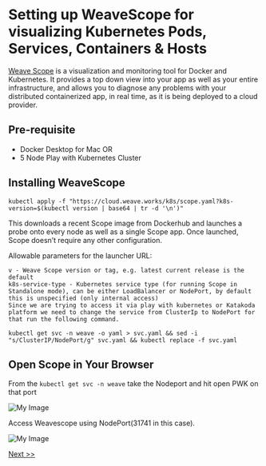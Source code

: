 # Setting up WeaveScope for visualizing Kubernetes Pods, Services, Containers & Hosts

[Weave Scope](https://www.weave.works/oss/scope/) is a visualization and monitoring tool for Docker and Kubernetes. It provides a top down view into your app as well as your entire infrastructure, and allows you to diagnose any problems with your distributed containerized app, in real time, as it is being deployed to a cloud provider.

## Pre-requisite

- Docker Desktop for Mac OR
- 5 Node Play with Kubernetes Cluster


## Installing WeaveScope

```
kubectl apply -f "https://cloud.weave.works/k8s/scope.yaml?k8s-version=$(kubectl version | base64 | tr -d '\n')"
```

This downloads a recent Scope image from Dockerhub and launches a probe onto every node as well as a single Scope app. 
Once launched, Scope doesn’t require any other configuration.

Allowable parameters for the launcher URL:

```
v - Weave Scope version or tag, e.g. latest current release is the default
k8s-service-type - Kubernetes service type (for running Scope in Standalone mode), can be either LoadBalancer or NodePort, by default this is unspecified (only internal access)
Since we are trying to access it via play with kubernetes or Katakoda platform we need to change the service from ClusterIp to NodePort for that run the following command.
```

```
kubectl get svc -n weave -o yaml > svc.yaml && sed -i "s/ClusterIP/NodePort/g" svc.yaml && kubectl replace -f svc.yaml
```

## Open Scope in Your Browser


From the `kubectl get svc -n weave` take the Nodeport and hit open PWK on that port 


![My Image](https://raw.githubusercontent.com/collabnix/dockerlabs/master/kubernetes/workshop/weave-service.png)


Access Weavescope using NodePort(31741 in this case).

![My Image](https://raw.githubusercontent.com/collabnix/dockerlabs/master/kubernetes/workshop/Weave-UI.png)

[Next >>](https://collabnix.github.io/kubelabs/gke-setup.html)

